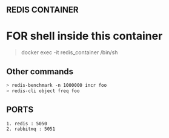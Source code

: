 ## REDIS CONTAINER

# FOR shell inside this container
> docker exec -it redis_container /bin/sh

## Other commands
```bash
> redis-benchmark -n 1000000 incr foo
> redis-cli object freq foo
```

## PORTS
```
1. redis : 5050
2. rabbitmq : 5051
```